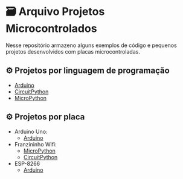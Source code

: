 # 🗃️ Arquivo Projetos Microcontrolados

Nesse repositório armazeno alguns exemplos de código e pequenos projetos desenvolvidos com placas microcontroladas.

## ⚙️ Projetos por linguagem de programação

- [Arduino](./arduino/)
- [CircuitPython](./circuitpython/)
- [MicroPython](./micropython/)

## ⚙️ Projetos por placa

- Arduino Uno:
  - [Arduino](./arduino/arduino-uno/)
- Franzininho Wifi:
  - [MicroPython](./micropython/)
  - [CircuitPython](./circuitpython/)
- ESP-8266
  - [Arduino](./arduino/esp-8266/)
